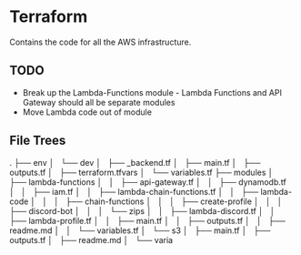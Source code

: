 # Terraform 

Contains the code for all the AWS infrastructure.

## TODO 

* Break up the Lambda-Functions module - Lambda Functions and API Gateway should all be separate modules 
* Move Lambda code out of module


## File Trees
.
├── env
│   └── dev
│       ├── _backend.tf
│       ├── main.tf
│       ├── outputs.tf
│       ├── terraform.tfvars
│       └── variables.tf
├── modules
│   ├── lambda-functions
│   │   ├── api-gateway.tf
│   │   ├── dynamodb.tf
│   │   ├── iam.tf
│   │   ├── lambda-chain-functions.tf
│   │   ├── lambda-code
│   │   │   ├── chain-functions
│   │   │   ├── create-profile
│   │   │   ├── discord-bot
│   │   │   └── zips
│   │   ├── lambda-discord.tf
│   │   ├── lambda-profile.tf
│   │   ├── main.tf
│   │   ├── outputs.tf
│   │   ├── readme.md
│   │   └── variables.tf
│   └── s3
│       ├── main.tf
│       ├── outputs.tf
│       ├── readme.md
│       └── varia